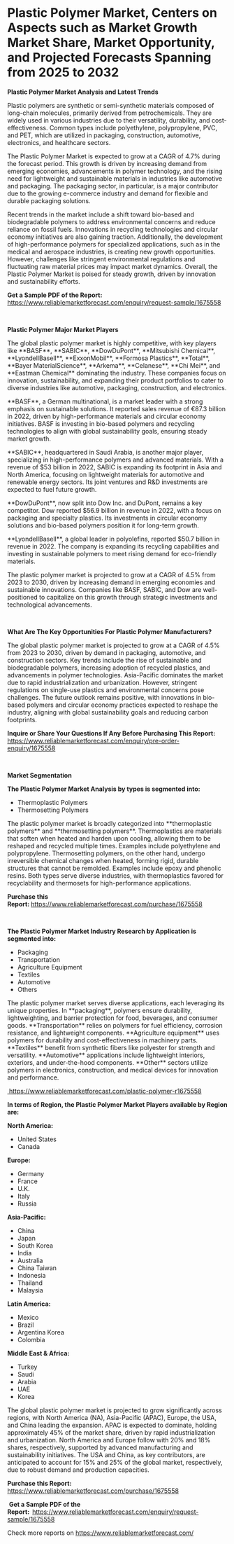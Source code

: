 <p><h1>Plastic Polymer Market, Centers on Aspects such as Market Growth Market Share, Market Opportunity, and Projected Forecasts Spanning from 2025 to 2032</h1></p><p><strong>Plastic Polymer Market Analysis and Latest Trends</strong></p>
<p><p>Plastic polymers are synthetic or semi-synthetic materials composed of long-chain molecules, primarily derived from petrochemicals. They are widely used in various industries due to their versatility, durability, and cost-effectiveness. Common types include polyethylene, polypropylene, PVC, and PET, which are utilized in packaging, construction, automotive, electronics, and healthcare sectors.</p><p>The Plastic Polymer Market is expected to grow at a CAGR of 4.7% during the forecast period. This growth is driven by increasing demand from emerging economies, advancements in polymer technology, and the rising need for lightweight and sustainable materials in industries like automotive and packaging. The packaging sector, in particular, is a major contributor due to the growing e-commerce industry and demand for flexible and durable packaging solutions.</p><p>Recent trends in the market include a shift toward bio-based and biodegradable polymers to address environmental concerns and reduce reliance on fossil fuels. Innovations in recycling technologies and circular economy initiatives are also gaining traction. Additionally, the development of high-performance polymers for specialized applications, such as in the medical and aerospace industries, is creating new growth opportunities. However, challenges like stringent environmental regulations and fluctuating raw material prices may impact market dynamics. Overall, the Plastic Polymer Market is poised for steady growth, driven by innovation and sustainability efforts.</p></p>
<p><strong>Get a Sample PDF of the Report:&nbsp;</strong> <a href="https://www.reliablemarketforecast.com/enquiry/request-sample/1675558?utm_campaign=2042&utm_medium=2&utm_source=Github&utm_content=ia&utm_term=25012025&utm_id=plastic-polymer">https://www.reliablemarketforecast.com/enquiry/request-sample/1675558</a></p>
<p>&nbsp;</p>
<p><strong>Plastic Polymer Major Market Players</strong></p>
<p><p>The global plastic polymer market is highly competitive, with key players like **BASF**, **SABIC**, **DowDuPont**, **Mitsubishi Chemical**, **LyondellBasell**, **ExxonMobil**, **Formosa Plastics**, **Total**, **Bayer MaterialScience**, **Arkema**, **Celanese**, **Chi Mei**, and **Eastman Chemical** dominating the industry. These companies focus on innovation, sustainability, and expanding their product portfolios to cater to diverse industries like automotive, packaging, construction, and electronics.</p><p>**BASF**, a German multinational, is a market leader with a strong emphasis on sustainable solutions. It reported sales revenue of €87.3 billion in 2022, driven by high-performance materials and circular economy initiatives. BASF is investing in bio-based polymers and recycling technologies to align with global sustainability goals, ensuring steady market growth.</p><p>**SABIC**, headquartered in Saudi Arabia, is another major player, specializing in high-performance polymers and advanced materials. With a revenue of $53 billion in 2022, SABIC is expanding its footprint in Asia and North America, focusing on lightweight materials for automotive and renewable energy sectors. Its joint ventures and R&D investments are expected to fuel future growth.</p><p>**DowDuPont**, now split into Dow Inc. and DuPont, remains a key competitor. Dow reported $56.9 billion in revenue in 2022, with a focus on packaging and specialty plastics. Its investments in circular economy solutions and bio-based polymers position it for long-term growth.</p><p>**LyondellBasell**, a global leader in polyolefins, reported $50.7 billion in revenue in 2022. The company is expanding its recycling capabilities and investing in sustainable polymers to meet rising demand for eco-friendly materials.</p><p>The plastic polymer market is projected to grow at a CAGR of 4.5% from 2023 to 2030, driven by increasing demand in emerging economies and sustainable innovations. Companies like BASF, SABIC, and Dow are well-positioned to capitalize on this growth through strategic investments and technological advancements.</p></p>
<p>&nbsp;</p>
<p><strong>What Are The Key Opportunities For Plastic Polymer Manufacturers?</strong></p>
<p><p>The global plastic polymer market is projected to grow at a CAGR of 4.5% from 2023 to 2030, driven by demand in packaging, automotive, and construction sectors. Key trends include the rise of sustainable and biodegradable polymers, increasing adoption of recycled plastics, and advancements in polymer technologies. Asia-Pacific dominates the market due to rapid industrialization and urbanization. However, stringent regulations on single-use plastics and environmental concerns pose challenges. The future outlook remains positive, with innovations in bio-based polymers and circular economy practices expected to reshape the industry, aligning with global sustainability goals and reducing carbon footprints.</p></p>
<p><strong>Inquire or Share Your Questions If Any Before Purchasing This Report:</strong> <a href="https://www.reliablemarketforecast.com/enquiry/pre-order-enquiry/1675558?utm_campaign=2042&utm_medium=2&utm_source=Github&utm_content=ia&utm_term=25012025&utm_id=plastic-polymer">https://www.reliablemarketforecast.com/enquiry/pre-order-enquiry/1675558</a></p>
<p>&nbsp;</p>
<p><strong>Market Segmentation</strong></p>
<p><strong>The Plastic Polymer Market Analysis by types is segmented into:</strong></p>
<p><ul><li>Thermoplastic Polymers</li><li>Thermosetting Polymers</li></ul></p>
<p><p>The plastic polymer market is broadly categorized into **thermoplastic polymers** and **thermosetting polymers**. Thermoplastics are materials that soften when heated and harden upon cooling, allowing them to be reshaped and recycled multiple times. Examples include polyethylene and polypropylene. Thermosetting polymers, on the other hand, undergo irreversible chemical changes when heated, forming rigid, durable structures that cannot be remolded. Examples include epoxy and phenolic resins. Both types serve diverse industries, with thermoplastics favored for recyclability and thermosets for high-performance applications.</p></p>
<p><strong>Purchase this Report:&nbsp;</strong><a href="https://www.reliablemarketforecast.com/purchase/1675558?utm_campaign=2042&utm_medium=2&utm_source=Github&utm_content=ia&utm_term=25012025&utm_id=plastic-polymer">https://www.reliablemarketforecast.com/purchase/1675558</a></p>
<p>&nbsp;</p>
<p><strong>The Plastic Polymer Market Industry Research by Application is segmented into:</strong></p>
<p><ul><li>Packaging</li><li>Transportation</li><li>Agriculture Equipment</li><li>Textiles</li><li>Automotive</li><li>Others</li></ul></p>
<p><p>The plastic polymer market serves diverse applications, each leveraging its unique properties. In **packaging**, polymers ensure durability, lightweighting, and barrier protection for food, beverages, and consumer goods. **Transportation** relies on polymers for fuel efficiency, corrosion resistance, and lightweight components. **Agriculture equipment** uses polymers for durability and cost-effectiveness in machinery parts. **Textiles** benefit from synthetic fibers like polyester for strength and versatility. **Automotive** applications include lightweight interiors, exteriors, and under-the-hood components. **Other** sectors utilize polymers in electronics, construction, and medical devices for innovation and performance.</p></p>
<p><a href="https://www.reliablemarketforecast.com/plastic-polymer-r1675558?utm_campaign=2042&utm_medium=2&utm_source=Github&utm_content=ia&utm_term=25012025&utm_id=plastic-polymer">&nbsp;https://www.reliablemarketforecast.com/plastic-polymer-r1675558</a></p>
<p><strong>In terms of Region, the Plastic Polymer Market Players available by Region are:</strong></p>
<p>
    <p> <strong> North America: </strong>
        <ul>
            <li>United States</li>
            <li>Canada</li>
        </ul>
        </p> 
    <p> <strong> Europe: </strong>
        <ul>
            <li>Germany</li>
            <li>France</li>
            <li>U.K.</li>
            <li>Italy</li>
            <li>Russia</li>
        </ul>
        </p> 
    <p> <strong> Asia-Pacific: </strong>
        <ul>
            <li>China</li>
            <li>Japan</li>
            <li>South Korea</li>
            <li>India</li>
            <li>Australia</li>
            <li>China Taiwan</li>
            <li>Indonesia</li>
            <li>Thailand</li>
            <li>Malaysia</li>
        </ul>
        </p> 
    <p> <strong> Latin America: </strong>
        <ul>
            <li>Mexico</li>
            <li>Brazil</li>
            <li>Argentina Korea</li>
            <li>Colombia</li>
        </ul>
        </p> 
    <p> <strong> Middle East & Africa: </strong>
        <ul>
            <li>Turkey</li>
            <li>Saudi</li>
            <li>Arabia</li>
            <li>UAE</li>
            <li>Korea</li>
        </ul>
    </p>
    </p>
<p><p>The global plastic polymer market is projected to grow significantly across regions, with North America (NA), Asia-Pacific (APAC), Europe, the USA, and China leading the expansion. APAC is expected to dominate, holding approximately 45% of the market share, driven by rapid industrialization and urbanization. North America and Europe follow with 20% and 18% shares, respectively, supported by advanced manufacturing and sustainability initiatives. The USA and China, as key contributors, are anticipated to account for 15% and 25% of the global market, respectively, due to robust demand and production capacities.</p></p>
<p><strong>Purchase this Report: </strong><a href="https://www.reliablemarketforecast.com/purchase/1675558?utm_campaign=2042&utm_medium=2&utm_source=Github&utm_content=ia&utm_term=25012025&utm_id=plastic-polymer">https://www.reliablemarketforecast.com/purchase/1675558</a></p>
<p>&nbsp;<strong>Get a Sample PDF of the Report:&nbsp;&nbsp;</strong><a href="https://www.reliablemarketforecast.com/enquiry/request-sample/1675558?utm_campaign=2042&utm_medium=2&utm_source=Github&utm_content=ia&utm_term=25012025&utm_id=plastic-polymer">https://www.reliablemarketforecast.com/enquiry/request-sample/1675558</a></p>
<p><strong></strong></p>
<p>Check more reports on <a href="https://www.reliablemarketforecast.com/?utm_campaign=2042&utm_medium=2&utm_source=Github&utm_content=ia&utm_term=25012025&utm_id=plastic-polymer">https://www.reliablemarketforecast.com/</a></p>